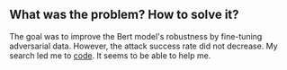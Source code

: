 ## What was the problem? How to solve it?
The goal was to improve the Bert model's robustness by fine-tuning adversarial data. However, the attack success rate did not decrease. 
My search led me to [code](https://github.com/uva-nlp/flat). It seems to be able to help me.